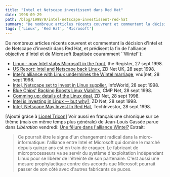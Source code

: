 ```yaml
---
title: "Intel et Netscape investissent dans Red Hat"
date: 1998-09-29
path: /blog/1998/9/intel-netscape-investissent-red-hat
summary: "De nombreux articles récents couvrent et commentent la décision d'Intel et de Netscape d'investir dans Red Hat, et prédisent la fin de l'alliance objective d'Intel et de Microsoft (baptisée couramment ``Wintel''): Linux - now Intel stabs Microsoft in the front, the Register, 27 sept 1998."
tags: ['Linux', 'Red Hat', 'Microsoft']
---
```


<P>
De nombreux articles récents couvrent et commentent la décision d'Intel
et de Netscape d'investir dans Red Hat, et prédisent la fin de l'alliance
objective d'Intel et de Microsoft (baptisée couramment ``Wintel''):
</P>

<UL>

<LI><A HREF="http://www.theregister.co.uk/980927-000003.html">Linux - now Intel stabs Microsoft in the front</A>, the Register, 27 sept
1998.
<LI><A HREF="http://www.zdnet.co.uk/news/1998/38/ns-5581.html">US Report: Intel and Netscape back Linux</A>, ZD Net UK, 28 sept 1998.
<LI><A HREF="http://webserv.vnu.co.uk/www_user/plsql/pkg_vnu_msn.homepage?p_story=64313">Intel's alliance with Linux undermines the Wintel marriage</A>,
vnu|net, 28 sept 1998.
<LI><A HREF="http://www.infoworld.com/cgi-bin/displayStory.pl?980928.ehredhat.htm">Intel, Netscape set to invest in Linux supplier</A>,
InfoWorld, 28 sept 1998.
<LI><A HREF="http://www.internetwk.com/news0998/news092898-7.htm">Blue Chips' Backing Boosts Linux Viability</A>,
CMP Net, 28 sept 1998.
<LI><A HREF="http://www.zdnet.com/zdnn/stories/zdnn_smgraph_display/0,4436,2142915,00.html">Comming up: details of the Linux deal</A>, ZD Net, 28 sept 1998.
<LI><A HREF="http://www.zdnet.com/zdnn/stories/zdnn_smgraph_display/0,4436,2142922,00.html">Intel is investing in Linux -- but why?</A>,
ZD Net, 28 sept 1998.
<LI><A HREF="http://www.techweb.com/investor/story/INV19980928S0007">Intel, Netscape May Invest In Red Hat</A>, TechInvestor, 28 sept 1998.
</UL>

<P>
[Ajouté grâce à <A HREF="mailto:Lionel.Tricon@digital.com">Lionel Tricon</A>]
Voir aussi en français une chronique sur ce thème (mais en même temps plus
générale) de Jean-Louis Gassée parue dans <EM>Libération</EM> vendredi:
<A HREF="http://www.liberation.com/chroniques/gassee.html">Une fêlure
dans l'alliance Wintel?</A> Extrait:
</P>

<BLOCKQUOTE>
Ce pourrait être le signe d'un changement radical dans la
micro-informatique: l'alliance entre Intel et Microsoft qui domine
le marché depuis quinze ans est en train de craquer. Le fabricant de
microprocesseurs va se servir du système d'exploitation indépendant
Linux pour se libérer de l'étreinte de son partenaire. C'est aussi
une mesure prophylactique contre des accords que Microsoft pourrait
passer de son côté avec d'autres fabricants de puces.
</BLOCKQUOTE>


